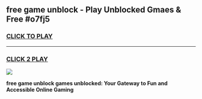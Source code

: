 
## free game unblock - Play Unblocked Gmaes & Free #o7fj5
<h3>
<a href="https://news.freeplayer.one?title=free_game_unblock&ref=24F">CLICK TO PLAY</a></h3>
<hr>

<h3>
<a href="https://news.freeplayer.one?title=free_game_unblock&ref=24F">CLICK 2 PLAY</a>
  
</h3>

<a href="https://news.freeplayer.one?title=free_game_unblock&ref=24F/"><img src="https://clearcache.store/games.png"></a>


**free game unblock games unblocked: Your Gateway to Fun and Accessible Online Gaming**
